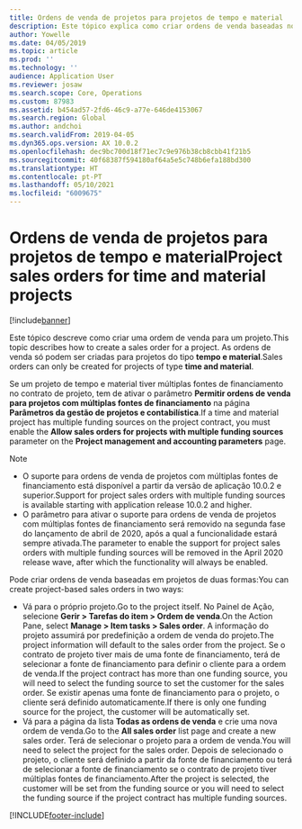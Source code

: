 ```yaml
---
title: Ordens de venda de projetos para projetos de tempo e material
description: Este tópico explica como criar ordens de venda baseadas no projeto para os projetos de tempo e material.
author: Yowelle
ms.date: 04/05/2019
ms.topic: article
ms.prod: ''
ms.technology: ''
audience: Application User
ms.reviewer: josaw
ms.search.scope: Core, Operations
ms.custom: 87983
ms.assetid: b454ad57-2fd6-46c9-a77e-646de4153067
ms.search.region: Global
ms.author: andchoi
ms.search.validFrom: 2019-04-05
ms.dyn365.ops.version: AX 10.0.2
ms.openlocfilehash: dec9bc700d18f71ec7c9e976b38cb8cbb41f21b5
ms.sourcegitcommit: 40f68387f594180af64a5e5c748b6efa188bd300
ms.translationtype: HT
ms.contentlocale: pt-PT
ms.lasthandoff: 05/10/2021
ms.locfileid: "6009675"
---
```

# <a name="project-sales-orders-for-time-and-material-projects"></a><span data-ttu-id="dc404-103">Ordens de venda de projetos para projetos de tempo e material</span><span class="sxs-lookup"><span data-stu-id="dc404-103">Project sales orders for time and material projects</span></span>

[!include[banner](../includes/banner.md)]

<span data-ttu-id="dc404-104">Este tópico descreve como criar uma ordem de venda para um projeto.</span><span class="sxs-lookup"><span data-stu-id="dc404-104">This topic describes how to create a sales order for a project.</span></span> <span data-ttu-id="dc404-105">As ordens de venda só podem ser criadas para projetos do tipo **tempo e material**.</span><span class="sxs-lookup"><span data-stu-id="dc404-105">Sales orders can only be created for projects of type **time and material**.</span></span>

<span data-ttu-id="dc404-106">Se um projeto de tempo e material tiver múltiplas fontes de financiamento no contrato de projeto, tem de ativar o parâmetro **Permitir ordens de venda para projetos com múltiplas fontes de financiamento** na página **Parâmetros da gestão de projetos e contabilística**.</span><span class="sxs-lookup"><span data-stu-id="dc404-106">If a time and material project has multiple funding sources on the project contract, you must enable the **Allow sales orders for projects with multiple funding sources** parameter on the **Project management and accounting parameters** page.</span></span> 

> [!NOTE]
> - <span data-ttu-id="dc404-107">O suporte para ordens de venda de projetos com múltiplas fontes de financiamento está disponível a partir da versão de aplicação 10.0.2 e superior.</span><span class="sxs-lookup"><span data-stu-id="dc404-107">Support for project sales orders with multiple funding sources is available starting with application release 10.0.2 and higher.</span></span>
> - <span data-ttu-id="dc404-108">O parâmetro para ativar o suporte para ordens de venda de projetos com múltiplas fontes de financiamento será removido na segunda fase do lançamento de abril de 2020, após a qual a funcionalidade estará sempre ativada.</span><span class="sxs-lookup"><span data-stu-id="dc404-108">The parameter to enable the support for project sales orders with multiple funding sources will be removed in the April 2020 release wave, after which the functionality will always be enabled.</span></span>

<span data-ttu-id="dc404-109">Pode criar ordens de venda baseadas em projetos de duas formas:</span><span class="sxs-lookup"><span data-stu-id="dc404-109">You can create project-based sales orders in two ways:</span></span>

- <span data-ttu-id="dc404-110">Vá para o próprio projeto.</span><span class="sxs-lookup"><span data-stu-id="dc404-110">Go to the project itself.</span></span> <span data-ttu-id="dc404-111">No Painel de Ação, selecione **Gerir > Tarefas do item > Ordem de venda**.</span><span class="sxs-lookup"><span data-stu-id="dc404-111">On the Action Pane, select **Manage > Item tasks > Sales order**.</span></span> <span data-ttu-id="dc404-112">A informação do projeto assumirá por predefinição a ordem de venda do projeto.</span><span class="sxs-lookup"><span data-stu-id="dc404-112">The project information will default to the sales order from the project.</span></span> <span data-ttu-id="dc404-113">Se o contrato de projeto tiver mais de uma fonte de financiamento, terá de selecionar a fonte de financiamento para definir o cliente para a ordem de venda.</span><span class="sxs-lookup"><span data-stu-id="dc404-113">If the project contract has more than one funding source, you will need to select the funding source to set the customer for the sales order.</span></span> <span data-ttu-id="dc404-114">Se existir apenas uma fonte de financiamento para o projeto, o cliente será definido automaticamente.</span><span class="sxs-lookup"><span data-stu-id="dc404-114">If there is only one funding source for the project, the customer will be automatically set.</span></span>
- <span data-ttu-id="dc404-115">Vá para a página da lista **Todas as ordens de venda** e crie uma nova ordem de venda.</span><span class="sxs-lookup"><span data-stu-id="dc404-115">Go to the **All sales order** list page and create a new sales order.</span></span> <span data-ttu-id="dc404-116">Terá de selecionar o projeto para a ordem de venda.</span><span class="sxs-lookup"><span data-stu-id="dc404-116">You will need to select the project for the sales order.</span></span> <span data-ttu-id="dc404-117">Depois de selecionado o projeto, o cliente será definido a partir da fonte de financiamento ou terá de selecionar a fonte de financiamento se o contrato de projeto tiver múltiplas fontes de financiamento.</span><span class="sxs-lookup"><span data-stu-id="dc404-117">After the project is selected, the customer will be set from the funding source or you will need to select the funding source if the project contract has multiple funding sources.</span></span>



[!INCLUDE[footer-include](../includes/footer-banner.md)]